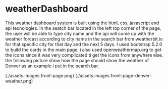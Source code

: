# weatherDashboard

This weather dashboard system is built using the html, css, javascript and api tecnologies. In the seatch bar located in the left top corner of the page, the user will be able to type city name and the api will come up with the weather forcast according to city name in the search bar from weatherbit.io for that specific city for that day and the next 5 days. I used bootstrap 5.2.0 to build the cards in the main page.
i also used openweathermap.org to get the icons since it was very complicated ti get the icons from anywhere else.
the following picture show how the page should show the weather of Denver as an example i put in the search bar.

(./assets.images.front-page.png)
(./assets.images.front-page-denver-weather.png)
